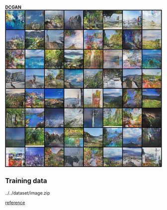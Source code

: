 **DCGAN**
<img src="../../../images/image_array2.png"/>  

## Training data  
../../dataset/image.zip  

[reference](https://qiita.com/hokuto_HIRANO/items/7381095aaee668513487)
